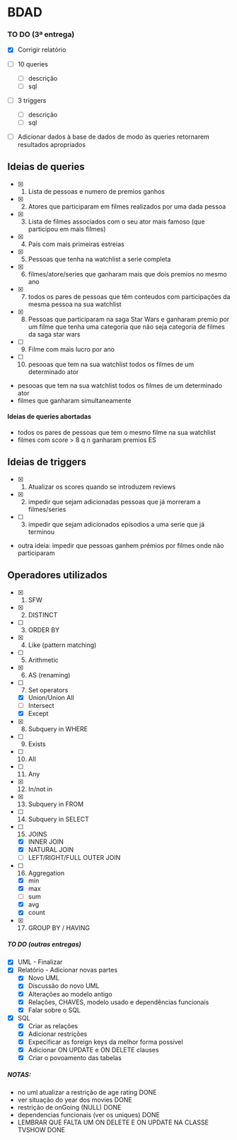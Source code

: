 # BDAD

### TO DO (3ª entrega)
- [X] Corrigir relatório
- [ ] 10 queries
    - [ ] descrição
    - [ ] sql
- [ ] 3 triggers
    - [ ] descrição
    - [ ] sql
- [ ] Adicionar dados à base de dados de modo às queries retornarem resultados apropriados


## Ideias de queries 
- [X] 1.  Lista de pessoas e numero de premios ganhos 
- [X] 2.  Atores que participaram em filmes realizados por uma dada pessoa 
- [x] 3.  Lista de filmes associados com o seu ator mais famoso (que participou em mais filmes)
- [x] 4.  País com mais primeiras estreias
- [x] 5.  Pessoas que tenha na watchlist a serie completa
- [x] 6.  filmes/atore/series que ganharam mais que dois premios no mesmo ano
- [x] 7.  todos os pares de pessoas que têm conteudos com participações da mesma pessoa na sua watchlist
- [x] 8.  Pessoas que participaram na saga Star Wars e ganharam premio por um filme que tenha uma categoria que não seja categoria de filmes da saga star wars
- [ ] 9.  Filme com mais lucro por ano 
- [ ] 10. pesooas que tem na sua watchlist todos os filmes de um determinado ator


- pesooas que tem na sua watchlist todos os filmes de um determinado ator
- filmes que ganharam simultaneamente

#### Ideias de queries abortadas
- todos os pares de pessoas que tem o mesmo filme na sua watchlist
- filmes com score > 8 q n ganharam premios ES  


## Ideias de triggers 
- [X] 1. Atualizar os scores quando se introduzem reviews
- [X] 2. impedir que sejam adicionadas pessoas que já morreram a filmes/series
- [ ] 3. impedir que sejam adicionados episodios a uma serie que já terminou
- outra ideia: impedir que pessoas ganhem prémios por filmes onde não participaram


## Operadores utilizados
- [x] 1. SFW
- [x] 2. DISTINCT
- [ ] 3. ORDER BY
- [x] 4. Like (pattern matching)
- [ ] 5. Arithmetic
- [x] 6. AS (renaming)
- [ ] 7. Set operators
    - [x] Union/Union All
    - [ ] Intersect
    - [x] Except
- [x] 8. Subquery in WHERE
- [ ] 9. Exists
- [ ] 10. All
- [ ] 11. Any
- [x] 12. In/not in
- [x] 13. Subquery in FROM
- [ ] 14. Subquery in SELECT
- [ ] 15. JOINS
    - [x] INNER JOIN
    - [x] NATURAL JOIN
    - [ ] LEFT/RIGHT/FULL OUTER JOIN
- [ ] 16. Aggregation
    - [x] min 
    - [x] max
    - [ ] sum 
    - [x] avg 
    - [x] count
- [x] 17. GROUP BY / HAVING


##### TO DO (outras entregas)
- [X] UML - Finalizar
- [X] Relatório - Adicionar novas partes
    - [X] Novo UML
    - [X] Discussão do novo UML
    - [X] Alterações ao modelo antigo
    - [X] Relações, CHAVES, modelo usado e dependências funcionais
    - [X] Falar sobre o SQL
- [X] SQL
    - [X] Criar as relações
    - [X] Adicionar restrições
    - [X] Expecificar as foreign keys da melhor forma possivel
    - [X] Adicionar ON UPDATE e ON DELETE clauses
    - [X] Criar o povoamento das tabelas

##### NOTAS:
- no uml atualizar a restrição de age rating DONE
- ver situação do year dos movies DONE
- restrição de onGoing (NULL) DONE
- dependencias funcionais (ver os uniques) DONE
- LEMBRAR QUE FALTA UM ON DELETE E ON UPDATE NA CLASSE TVSHOW DONE


